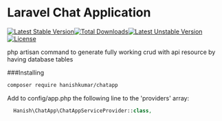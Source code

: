 # Laravel Chat Application

[![Latest Stable Version](https://poser.pugx.org/hanishkumar/chatapp/v/stable)](https://packagist.org/packages/hanishkumar/chatapp)[![Total Downloads](https://poser.pugx.org/hanishkumar/chatapp/downloads)](https://packagist.org/packages/hanishkumar/chatapp)[![Latest Unstable Version](https://poser.pugx.org/hanishkumar/chatapp/v/unstable)](https://packagist.org/packages/hanishkumar/chatapp)[![License](https://poser.pugx.org/hanishkumar/chatapp/license)](https://packagist.org/packages/hanishkumar/chatapp)

php artisan command to generate fully working crud with api resource by having database tables

###Installing

```bash
composer require hanishkumar/chatapp
```

Add to config/app.php the following line to the 'providers' array:

```php
  Hanish\ChatApp\ChatAppServiceProvider::class,
```
